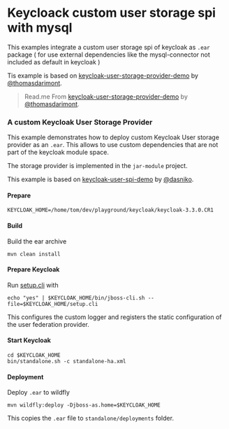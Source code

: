 # Keycloack custom user storage spi with mysql

This examples integrate a custom user storage spi of keycloak as `.ear` package ( for use external dependencies like the mysql-connector not included as default in keycloak )

Tis example is based on [keycloak-user-storage-provider-demo](https://github.com/thomasdarimont/keycloak-user-storage-provider-demo) by [@thomasdarimont](https://github.com/thomasdarimont).

> Read.me From [keycloak-user-storage-provider-demo](https://github.com/thomasdarimont/keycloak-user-storage-provider-demo) 
by [@thomasdarimont](https://github.com/thomasdarimont).

### A custom Keycloak User Storage Provider

This example demonstrates how to deploy custom Keycloak User storage provider as an `.ear`. 
This allows to use custom dependencies that are not part of the keycloak module space.  

The storage provider is implemented in the `jar-module` project.

This example is based on [keycloak-user-spi-demo](https://github.com/dasniko/keycloak-user-spi-demo) by [@dasniko](https://github.com/dasniko).

#### Prepare
    KEYCLOAK_HOME=/home/tom/dev/playground/keycloak/keycloak-3.3.0.CR1

#### Build
Build the ear archive

    mvn clean install

#### Prepare Keycloak
Run [setup.cli](./setup.cli) with

    echo "yes" | $KEYCLOAK_HOME/bin/jboss-cli.sh --file=$KEYCLOAK_HOME/setup.cli
This configures the custom logger and registers the static configuration 
of the user federation provider. 

#### Start Keycloak
    
    cd $KEYCLOAK_HOME
    bin/standalone.sh -c standalone-ha.xml 

#### Deployment
Deploy `.ear` to wildfly

    mvn wildfly:deploy -Djboss-as.home=$KEYCLOAK_HOME

This copies the `.ear` file to `standalone/deployments` folder.
